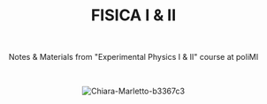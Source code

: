 <div align="center">

# FISICA I & II

<br>

Notes & Materials from "Experimental Physics I & II" course at poliMI

<br>

![Chiara-Marletto-b3367c3](https://user-images.githubusercontent.com/55017307/132265270-331d99cf-e4c6-4435-b505-6d77a702a368.jpg)

</div>

